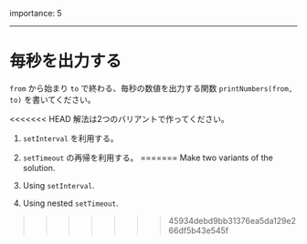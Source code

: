 importance: 5

---

# 毎秒を出力する

`from` から始まり `to` で終わる、毎秒の数値を出力する関数 `printNumbers(from, to)` を書いてください。

<<<<<<< HEAD
解法は2つのバリアントで作ってください。

1. `setInterval` を利用する。
2. `setTimeout` の再帰を利用する。
=======
Make two variants of the solution.

1. Using `setInterval`.
2. Using nested `setTimeout`.
>>>>>>> 45934debd9bb31376ea5da129e266df5b43e545f
